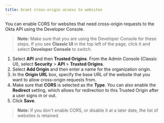 ```yaml
---
title: Grant cross-origin access to websites
---
```


You can enable CORS for websites that need cross-origin requests to the Okta API using the Developer Console.

> **Note:** Make sure that you are using the Developer Console for these steps. If you see **Classic UI** in the top left of the page, click it and select **Developer Console** to switch.

1. Select **API** and then **Trusted Origins**. From the Admin Console (Classic UI), select **Security** > **API** > **Trusted Origins**.
2. Select **Add Origin** and then enter a name for the organization origin.
3. In the **Origin URL** box, specify the base URL of the website that you want to allow cross-origin requests from.
4. Make sure that **CORS** is selected as the **Type**. You can also enable the **Redirect** setting, which allows for redirection to this Trusted Origin after a user signs in or out.
5. Click **Save**.

> **Note:** If you don't enable CORS, or disable it at a later date, the list of websites is retained.

<NextSectionLink/>
